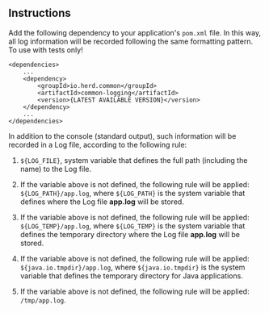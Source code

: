 Instructions
------------

Add the following dependency to your application's `pom.xml` file. In this way, all
log information will be recorded following the same formatting pattern. To use with tests only! 

```
<dependencies>
    ...
    <dependency>
        <groupId>io.herd.common</groupId>
        <artifactId>common-logging</artifactId>
        <version>{LATEST AVAILABLE VERSION}</version>
    </dependency>
    ...
</dependencies>
```

In addition to the console (standard output), such information will be recorded in a Log file,
according to the following rule:

 1) `${LOG_FILE}`, system variable that defines the full path (including the name) to the Log file.

 2) If the variable above is not defined, the following rule will be applied: `${LOG_PATH}/app.log`,
    where `${LOG_PATH}` is the system variable that defines where the Log file **app.log** will be stored.

 3) If the variable above is not defined, the following rule will be applied: `${LOG_TEMP}/app.log`,
    where `${LOG_TEMP}` is the system variable that defines the temporary directory where the Log file 
    **app.log** will be stored.

 4) If the variable above is not defined, the following rule will be applied: `${java.io.tmpdir}/app.log`,
    where `${java.io.tmpdir}` is the system variable that defines the temporary directory for Java applications.

 5) If the variable above is not defined, the following rule will be applied: `/tmp/app.log`.